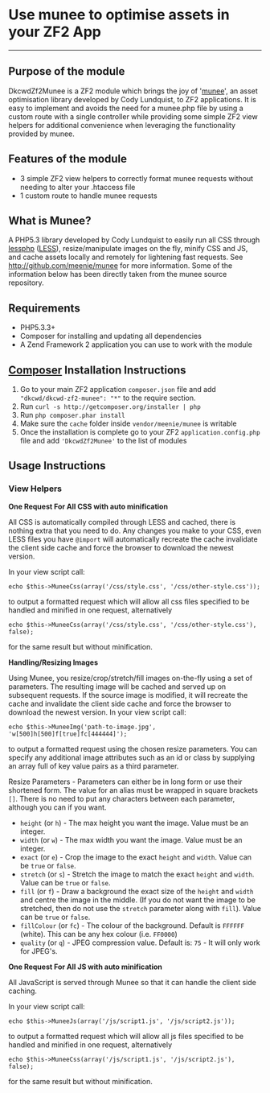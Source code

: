 Use munee to optimise assets in your ZF2 App
============================================

---

Purpose of the module
---------------------
DkcwdZf2Munee is a ZF2 module which brings the joy of '[munee](http://github.com/meenie/munee)', an asset optimisation library developed by Cody Lundquist, to ZF2 applications.
It is easy to implement and avoids the need for a munee.php file by using a custom route with a single controller while providing some simple ZF2 view helpers for additional convenience when leveraging the functionality provided by munee.

Features of the module
----------------------
 
+ 3 simple ZF2 view helpers to correctly format munee requests without needing to alter your .htaccess file
+ 1 custom route to handle munee requests

What is Munee?
--------------

A PHP5.3 library developed by Cody Lundquist to easily run all CSS through [lessphp](http://leafo.net/lessphp/) ([LESS](http://lesscss.org/)), resize/manipulate images on the fly, minify CSS and JS, and cache assets locally and remotely for lightening fast requests.  See http://github.com/meenie/munee for more information.  Some of the information below has been directly taken from the munee source repository. 


Requirements
------------

+ PHP5.3.3+
+ Composer for installing and updating all dependencies
+ A Zend Framework 2 application you can use to work with the module 


[Composer](https://packagist.org/) Installation Instructions
------------------------------------------------------------

1. Go to your main ZF2 application `composer.json` file and add
`"dkcwd/dkcwd-zf2-munee": "*"` to the require section.
1. Run `curl -s http://getcomposer.org/installer | php`
1. Run `php composer.phar install`
1. Make sure the `cache` folder inside `vendor/meenie/munee` is writable
1. Once the installation is complete go to your ZF2 `application.config.php` file and add `'DkcwdZf2Munee'` to the list of modules


Usage Instructions
------------------

### View Helpers ###


**One Request For All CSS with auto minification**

All CSS is automatically compiled through LESS and cached, there is nothing extra that you need to do.  Any changes you make to your CSS, even LESS files you have `@import` will automatically recreate the cache invalidate the client side cache and force the browser to download the newest version.

In your view script call:

    echo $this->MuneeCss(array('/css/style.css', '/css/other-style.css'));
to output a formatted request which will allow all css files specified to be handled and minified in one request, alternatively
    
	echo $this->MuneeCss(array('/css/style.css', '/css/other-style.css'), false);    
for the same result but without minification.


**Handling/Resizing Images**

Using Munee, you resize/crop/stretch/fill images on-the-fly using a set of parameters.  The resulting image will be cached and served up on subsequent requests.  If the source image is modified, it will recreate the cache and invalidate the client side cache and force the browser to download the newest version.
In your view script call:

    echo $this->MuneeImg('path-to-image.jpg', 'w[500]h[500]f[true]fc[444444]');
to output a formatted request using the chosen resize parameters.  You can specify any additional image attributes such as an id or class by supplying an array full of key value pairs as a third parameter.         

Resize Parameters - Parameters can either be in long form or use their shortened form.  The value for an alias must be wrapped in square brackets `[]`. There is no need to put any characters between each parameter, although you can if you want.

+ `height` (or `h`) - The max height you want the image. Value must be an integer.
+ `width` (or `w`) - The max width you want the image. Value must be an integer.
+ `exact` (or `e`) - Crop the image to the exact `height` and `width`. Value can be `true` or `false`.
+ `stretch` (or `s`) - Stretch the image to match the exact `height` and `width`. Value can be `true` or `false`.
+ `fill` (or `f`) - Draw a background the exact size of the `height` and `width` and centre the image in the middle. (If you do not want the image to be stretched, then do not use the `stretch` parameter along with `fill`). Value can be `true` or `false`.
+ `fillColour` (or `fc`) - The colour of the background. Default is `FFFFFF` (white).  This can be any hex colour (i.e. `FF0000`)
+ `quality` (or `q`) - JPEG compression value. Default is: `75` - It will only work for JPEG's.


**One Request For All JS with auto minification**

All JavaScript is served through Munee so that it can handle the client side caching.

In your view script call:

    echo $this->MuneeJs(array('/js/script1.js', '/js/script2.js'));
to output a formatted request which will allow all js files specified to be handled and minified in one request, alternatively

    echo $this->MuneeCss(array('/js/script1.js', '/js/script2.js'), false);    
for the same result but without minification.